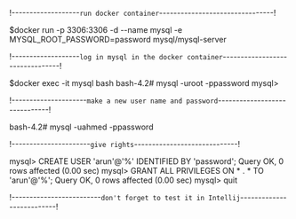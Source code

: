 !-------------------`run docker container`--------------------------------!

$docker run -p 3306:3306 -d --name mysql -e MYSQL_ROOT_PASSWORD=password mysql/mysql-server

!-------------------`log in mysql in the docker container`--------------------------------!

$docker exec -it mysql bash
bash-4.2# mysql -uroot -ppassword
mysql>

!---------------------`make a new user name and password`------------------------------!

bash-4.2# mysql -uahmed -ppassword

!----------------------`give rights`-----------------------------!

mysql> CREATE USER 'arun'@'%' IDENTIFIED BY 'password';
Query OK, 0 rows affected (0.00 sec)
mysql> GRANT ALL PRIVILEGES ON * . * TO 'arun'@'%';
Query OK, 0 rows affected (0.00 sec)
mysql> quit

!-------------------------`don't forget to test it in Intellij`--------------------------!


